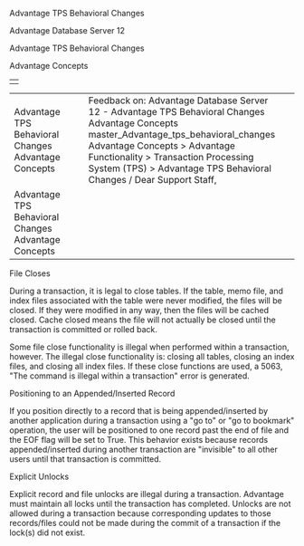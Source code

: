 Advantage TPS Behavioral Changes




Advantage Database Server 12  

Advantage TPS Behavioral Changes

Advantage Concepts

|  |
| --- |
|  |

|  |  |  |  |  |
| --- | --- | --- | --- | --- |
| Advantage TPS Behavioral Changes  Advantage Concepts |  |  | Feedback on: Advantage Database Server 12 - Advantage TPS Behavioral Changes Advantage Concepts master\_Advantage\_tps\_behavioral\_changes Advantage Concepts > Advantage Functionality > Transaction Processing System (TPS) > Advantage TPS Behavioral Changes / Dear Support Staff, |  |
| Advantage TPS Behavioral Changes  Advantage Concepts |  |  |  |  |

File Closes

During a transaction, it is legal to close tables. If the table, memo file, and index files associated with the table were never modified, the files will be closed. If they were modified in any way, then the files will be cached closed. Cache closed means the file will not actually be closed until the transaction is committed or rolled back.

Some file close functionality is illegal when performed within a transaction, however. The illegal close functionality is: closing all tables, closing an index files, and closing all index files. If these close functions are used, a 5063, "The command is illegal within a transaction" error is generated.

Positioning to an Appended/Inserted Record

If you position directly to a record that is being appended/inserted by another application during a transaction using a "go to" or "go to bookmark" operation, the user will be positioned to one record past the end of file and the EOF flag will be set to True. This behavior exists because records appended/inserted during another transaction are "invisible" to all other users until that transaction is committed.

Explicit Unlocks

Explicit record and file unlocks are illegal during a transaction. Advantage must maintain all locks until the transaction has completed. Unlocks are not allowed during a transaction because corresponding updates to those records/files could not be made during the commit of a transaction if the lock(s) did not exist.